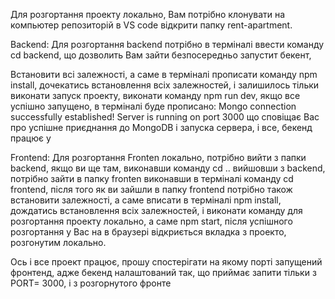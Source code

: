 Для розгортання проекту локально, Вам потрібно клонувати на компьютер репозиторій
 в VS code відкрити папку rent-apartment.

 Backend:
Для розгортання  backend потрібно в терміналі ввести команду cd backend, що дозволить Вам зайти безпосередньо запустит бекент,

Встановити всі залежності, а саме в терміналі прописати команду npm install, 
дочекатись встановлення всіх залежностей, і залишилось тільки виконати запуск проекту, виконати команду npm run dev, якщо все успішно запущено, в терміналі буде прописано:
Mongo connection successfully established!
Server is running on port 3000
що сповіщає Вас про успішне приєднання до MongoDB і запуска сервера,
і все, бекенд працює
y

Frontend:
Для розгортання Fronten локально, потрібно вийти з папки backend, якщо ви ще там, виконавши команду
cd ..
вийшовши з backend, потрібно зайти в папку fronten виконавши в терміналі команду cd frontend, після того як ви зайшли в папку frontend потрібно також встановити залежності, а саме вписати в терміналі npm install, 
дождатись встановлення всіх залежностей, і виконати команду для розгортання проекту локально, а саме 
npm start, після успішного розгортання у Вас на в браузері відкриється вкладка з проекто, розгонутим локально. 

Ось і все проект працює, 
прошу спостерігати на якому порті запущений фронтенд, адже бекенд налаштований так, що приймає запити тільки з PORT= 3000, і з розгорнутого фронте